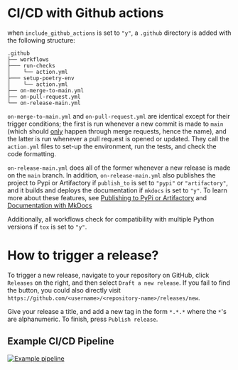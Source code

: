 
# CI/CD with Github actions

when `include_github_actions` is set to `"y"`, a `.github` directory is
added with the following structure:

    .github
    ├── workflows
    ├─── run-checks
    │    └── action.yml    
    ├─── setup-poetry-env
    │    └── action.yml         
    ├── on-merge-to-main.yml
    ├── on-pull-request.yml          
    └── on-release-main.yml

`on-merge-to-main.yml` and `on-pull-request.yml` are identical except
for their trigger conditions; the first is run whenever a new commit is
made to `main` (which should
[only](https://docs.github.com/en/repositories/configuring-branches-and-merges-in-your-repository/defining-the-mergeability-of-pull-requests/about-protected-branches)
happen through merge requests, hence the name), and the latter is run
whenever a pull request is opened or updated. They call the `action.yml`
files to set-up the environment, run the tests, and check the code
formatting.

`on-release-main.yml` does all of the former whenever a new release is
made on the `main` branch. In addition, `on-release-main.yml` also
publishes the project to Pypi or Artifactory if `publish_to` is set to
`"pypi"` or `"artifactory"`, and it builds and deploys the documentation
if `mkdocs` is set to `"y"`. To learn more about these features,
see [Publishing to PyPi or Artifactory](./publishing.md) and [Documentation with MkDocs](./mkdocs.md) 

Additionally, all workflows check for compatibility with multiple Python
versions if `tox` is set to `"y"`.

# How to trigger a release?

To trigger a new release, navigate to your repository on GitHub, click ``Releases`` on the right, and then select `Draft
a new release`. If you fail to find the button, you could also directly visit
`https://github.com/<username>/<repository-name>/releases/new`.

Give your release a title, and add a new tag in the form `*.*.*` where the
`*`'s are alphanumeric. To finish, press `Publish release`.

## Example CI/CD Pipeline

[![Example pipeline](https://raw.githubusercontent.com/xdurana/cookiecutter-poetry/main/static/images/pipeline.png)](https://raw.githubusercontent.com/xdurana/cookiecutter-poetry/main/static/images/pipeline.png)